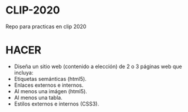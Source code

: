 # CLIP-2020

Repo para practicas en clip 2020

# HACER

* Diseña un sitio web (contenido a elección) de 2 o 3 páginas web que incluya:
* Etiquetas semánticas (html5).
* Enlaces externos e internos.
* Al menos una imágen (html5).
* Al menos una tabla.
* Estilos externos e internos (CSS3).

